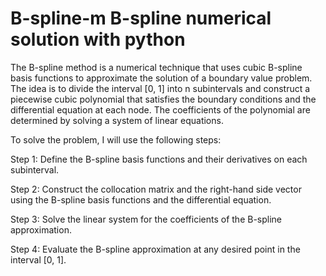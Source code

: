 # B-spline-m B-spline numerical solution with python
The B-spline method is a numerical technique that uses cubic B-spline basis functions to approximate the solution of a boundary value problem. The idea is to divide the interval [0, 1] into n subintervals and construct a piecewise cubic polynomial that satisfies the boundary conditions and the differential equation at each node. The coefficients of the polynomial are determined by solving a system of linear equations.

To solve the problem, I will use the following steps:

Step 1: Define the B-spline basis functions and their derivatives on each subinterval.

Step 2: Construct the collocation matrix and the right-hand side vector using the B-spline basis functions and the differential equation.

Step 3: Solve the linear system for the coefficients of the B-spline approximation.

Step 4: Evaluate the B-spline approximation at any desired point in the interval [0, 1].

